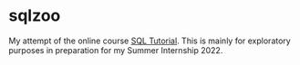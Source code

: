 # sqlzoo

My attempt of the online course [SQL Tutorial](https://sqlzoo.net/wiki/SQL_Tutorial). This is mainly for exploratory purposes in preparation for my Summer Internship 2022.
